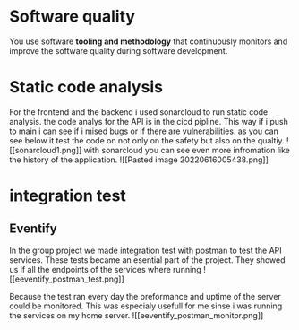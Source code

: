 # Software quality
You use software **tooling and methodology** that continuously monitors and improve the software quality during software development.

# Static code analysis
For the frontend and the backend i used sonarcloud to run static code analysis. the code analys for the API is in the cicd pipline. This way if i push to main i can see if i mised bugs or if there are vulnerabilities. as you can see below it test the code on not only on the safety but also on the qualtiy. 
![[sonarcloud1.png]]
with sonarcloud you can see even more infromation like the history of the application. 
![[Pasted image 20220616005438.png]]

# integration test
## Eventify
In the group project we made integration test with postman to test the API services. These tests became an esential part of the project. They showed us if all the endpoints of the services where running
![[eeventify_postman_test.png]]

Because the test ran every day the preformance and uptime of the server could be monitored. This was especialy usefull for me sinse i was running the services on my home server.
![[eeventify_postman_monitor.png]]